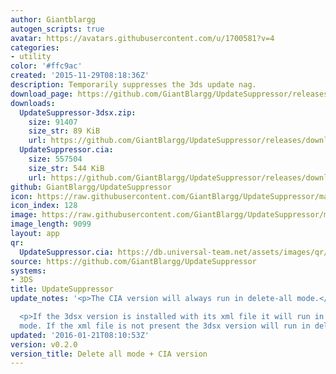```yaml
---
author: Giantblargg
autogen_scripts: true
avatar: https://avatars.githubusercontent.com/u/1700581?v=4
categories:
- utility
color: '#ffc9ac'
created: '2015-11-29T08:18:36Z'
description: Temporarily suppresses the 3ds update nag.
download_page: https://github.com/GiantBlargg/UpdateSuppressor/releases
downloads:
  UpdateSuppressor-3dsx.zip:
    size: 91407
    size_str: 89 KiB
    url: https://github.com/GiantBlargg/UpdateSuppressor/releases/download/v0.2.0/UpdateSuppressor-3dsx.zip
  UpdateSuppressor.cia:
    size: 557504
    size_str: 544 KiB
    url: https://github.com/GiantBlargg/UpdateSuppressor/releases/download/v0.2.0/UpdateSuppressor.cia
github: GiantBlargg/UpdateSuppressor
icon: https://raw.githubusercontent.com/GiantBlargg/UpdateSuppressor/master/icon.png
icon_index: 128
image: https://raw.githubusercontent.com/GiantBlargg/UpdateSuppressor/master/banner.png
image_length: 9099
layout: app
qr:
  UpdateSuppressor.cia: https://db.universal-team.net/assets/images/qr/updatesuppressor-cia.png
source: https://github.com/GiantBlargg/UpdateSuppressor
systems:
- 3DS
title: UpdateSuppressor
update_notes: '<p>The CIA version will always run in delete-all mode.</p>

  <p>If the 3dsx version is installed with its xml file it will run in single delete
  mode. If the xml file is not present the 3dsx version will run in delete-all mode.</p>'
updated: '2016-01-21T08:10:53Z'
version: v0.2.0
version_title: Delete all mode + CIA version
---
```

